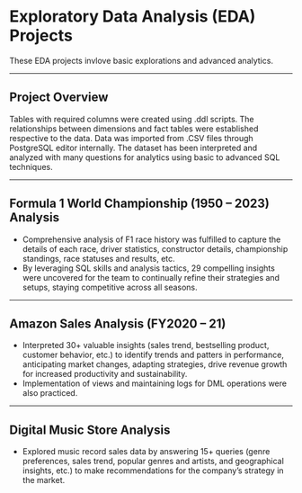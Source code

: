 # Exploratory Data Analysis (EDA) Projects
These EDA projects invlove basic explorations and advanced analytics.

---
## Project Overview
Tables with required columns were created using .ddl scripts. The relationships between dimensions and fact tables were established respective to the data. Data was imported from .CSV files through PostgreSQL editor internally. The dataset has been interpreted and analyzed with many questions for analytics using basic to advanced SQL techniques.

---
## Formula 1 World Championship (1950 – 2023) Analysis
- Comprehensive analysis of F1 race history was fulfilled to capture the details of each race, driver statistics, constructor details, championship standings, race statuses and results, etc.
- By leveraging SQL skills and analysis tactics, 29 compelling insights were uncovered for the team to continually refine their strategies and setups, staying competitive across all seasons.

---
## Amazon Sales Analysis (FY2020 – 21)
- Interpreted 30+ valuable insights (sales trend, bestselling product, customer behavior, etc.) to identify trends and patters in performance, anticipating market changes, adapting strategies, drive revenue growth for increased productivity and sustainability.
- Implementation of views and maintaining logs for DML operations were also practiced.

---
## Digital Music Store Analysis
- Explored music record sales data by answering 15+ queries (genre preferences, sales trend, popular genres and artists, and geographical insights, etc.) to make recommendations for the company’s strategy in the market.
